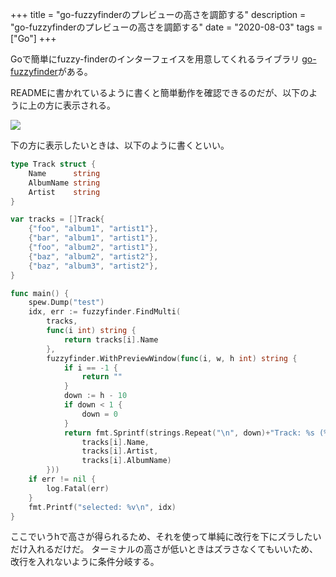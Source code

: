 +++
title = "go-fuzzyfinderのプレビューの高さを調節する"
description = "go-fuzzyfinderのプレビューの高さを調節する"
date = "2020-08-03"
tags = ["Go"]
+++

Goで簡単にfuzzy-finderのインターフェイスを用意してくれるライブラリ
[go-fuzzyfinder](https://github.com/ktr0731/go-fuzzyfinder)がある。

READMEに書かれているように書くと簡単動作を確認できるのだが、以下のように上の方に表示される。

![](/images/fuzzy.png)


下の方に表示したいときは、以下のように書くといい。

<!--more-->



```go
type Track struct {
	Name      string
	AlbumName string
	Artist    string
}

var tracks = []Track{
	{"foo", "album1", "artist1"},
	{"bar", "album1", "artist1"},
	{"foo", "album2", "artist1"},
	{"baz", "album2", "artist2"},
	{"baz", "album3", "artist2"},
}

func main() {
	spew.Dump("test")
	idx, err := fuzzyfinder.FindMulti(
		tracks,
		func(i int) string {
			return tracks[i].Name
		},
		fuzzyfinder.WithPreviewWindow(func(i, w, h int) string {
			if i == -1 {
				return ""
			}
			down := h - 10
			if down < 1 {
				down = 0
			}
			return fmt.Sprintf(strings.Repeat("\n", down)+"Track: %s (%s)\nAlbum: %s",
				tracks[i].Name,
				tracks[i].Artist,
				tracks[i].AlbumName)
		}))
	if err != nil {
		log.Fatal(err)
	}
	fmt.Printf("selected: %v\n", idx)
}
```

ここでいうhで高さが得られるため、それを使って単純に改行を下にズラしたいだけ入れるだけだ。
ターミナルの高さが低いときはズラさなくてもいいため、改行を入れないように条件分岐する。
